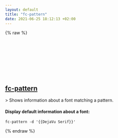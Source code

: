 ```yaml
---
layout: default
title: "fc-pattern"
date: 2021-06-25 18:12:13 +02:00
---
```

{% raw %}
<h2 id="fc-pattern">
  <a href="/en/linux/fc-pattern.html">fc-pattern</a> <a href="#fc-pattern"><svg class="icon">
    <use href="/assets/images/unicode_sprite.svg#link" />
  </svg></a>
</h2>
> Shows information about a font matching a pattern.

#### Display default information about a font:
```shell
fc-pattern -d '{{DejaVu Serif}}'
```
{% endraw %}